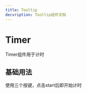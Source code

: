 ```yaml
---
title: Tooltip
decvription: Tooltip组件文档
---
```


# Timer
Timer组件用于计时


## 基础用法
使用三个按键，点击start后即开始计时


<preview path="../demo/Timer/Basic.vue" description="Timer 基础版"></preview>

